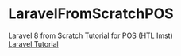 # LaravelFromScratchPOS
Laravel 8 from Scratch Tutorial for POS (HTL Imst)  
[Laravel Tutorial](https://laracasts.com/series/laravel-8-from-scratch)
